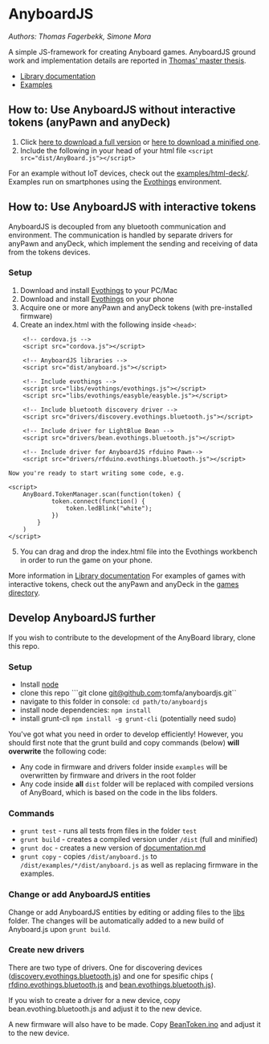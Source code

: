 # AnyboardJS
*Authors: Thomas Fagerbekk, Simone Mora*

A simple JS-framework for creating Anyboard games.
AnyboardJS ground work and implementation details are reported in [Thomas' master thesis](https://brage.bibsys.no/xmlui/handle/11250/2380959).

- [Library documentation](documentation.md)
- [Examples](examples)

## How to: Use AnyboardJS without interactive tokens (anyPawn and anyDeck)

1. Click [here to download a full version](https://github.com/tomfa/anyboardjs/raw/master/dist/anyboard.js) or [here to download a minified one](https://github.com/tomfa/anyboardjs/raw/master/dist/anyboard.min.js).
2. Include the following in your head of your html file ``` <script src="dist/AnyBoard.js"></script> ```

For an example without IoT devices, check out the [examples/html-deck/](./examples/html-deck/). Examples run on smartphones using the [Evothings](https://evothings.com/download/) environment.

## How to: Use AnyboardJS with interactive tokens

AnyboardJS is decoupled from any bluetooth communication and environment. The communication is handled by separate drivers for anyPawn and anyDeck, which implement the sending and receiving of data from the tokens devices.

### Setup

1. Download and install [Evothings](https://evothings.com) to your PC/Mac
2. Download and install [Evothings](https://evothings.com) on your phone
3. Acquire one or more anyPawn and anyDeck tokens (with pre-installed firmware)
4. Create an index.html with the following inside ```<head>```:
```
    <!-- cordova.js -->
	<script src="cordova.js"></script>

    <!-- AnyboardJS libraries -->
    <script src="dist/anyboard.js"></script>

    <!-- Include evothings -->
    <script src="libs/evothings/evothings.js"></script>
    <script src="libs/evothings/easyble/easyble.js"></script>

    <!-- Include bluetooth discovery driver -->
    <script src="drivers/discovery.evothings.bluetooth.js"></script>

    <!-- Include driver for LightBlue Bean -->
    <script src="drivers/bean.evothings.bluetooth.js"></script>

    <!-- Include driver for AnyboardJS rfduino Pawn-->
    <script src="drivers/rfduino.evothings.bluetooth.js"></script>
```

	Now you're ready to start writing some code, e.g.
```
<script>
    AnyBoard.TokenManager.scan(function(token) {
            token.connect(function() {
                token.ledBlink("white");
            })
        }
    )
</script>
```

5. You can drag and drop the index.html file into the Evothings workbench in order to run the game on your phone.

More information in [Library documentation](documentation.md)
For examples of games with interactive tokens, check out the anyPawn and anyDeck in the [games directory](../games).

## Develop AnyboardJS further
If you wish to contribute to the development of the AnyBoard library, clone this repo.

### Setup
- Install [node](http://nodejs.org/)
- clone this repo ```git clone git@github.com:tomfa/anyboardjs.git``
- navigate to this folder in console: ```cd path/to/anyboardjs```
- install node dependencies: ```npm install```
- install grunt-cli ```npm install -g grunt-cli``` (potentially need sudo)

You've got what you need in order to develop efficiently! However, you should first note that the grunt build and copy commands (below) **will overwrite** the following code:
- Any code in firmware and drivers folder inside ```examples``` will be overwritten by firmware and drivers in the root folder
- Any code inside **all** ```dist``` folder will be replaced with compiled versions of AnyBoard, which is based on the code in the libs folders.

### Commands
- ```grunt test``` - runs all tests from files in the folder ```test```
- ```grunt build``` - creates a compiled version under ```/dist``` (full and minified)
- ```grunt doc``` - creates a new version of [documentation.md](documentation.md)
- ```grunt copy``` - copies ```/dist/anyboard.js``` to ```/dist/examples/*/dist/anyboard.js``` as well as replacing firmware in the examples.

### Change or add AnyboardJS entities
Change or add AnyboardJS entities by editing or adding files to the [libs](./libs) folder.
The changes will be automatically added to a new build of Anyboard.js upon ```grunt build```.

### Create new drivers
There are two type of drivers. One for discovering devices
([discovery.evothings.bluetooth.js](./drivers/discovery.evothings.bluetooth.js)) and one for spesific chips
( [rfdino.evothings.bluetooth.js](./drivers/rfdino.evothings.bluetooth.js) and  [bean.evothings.bluetooth.js](./drivers/bean.evothings.bluetooth.js)).

If you wish to create a driver for a new device, copy bean.evothing.bluetooth.js and adjust it to the new device.

A new firmware will also have to be made. Copy [BeanToken.ino](./firmware/BeanToken.ino) and adjust
it to the new device.
